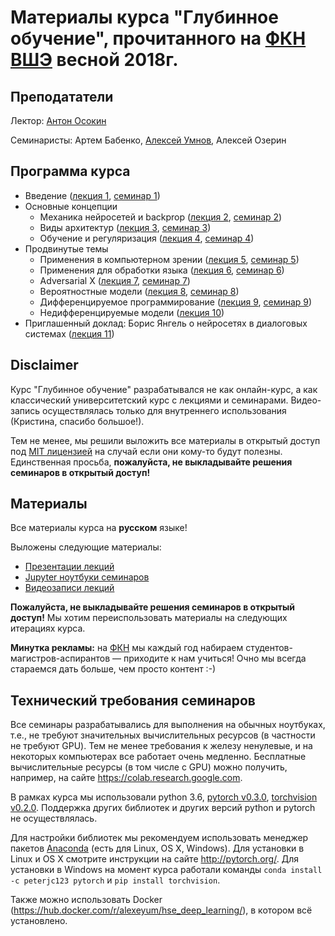 # Материалы курса "Глубинное обучение", прочитанного на [ФКН ВШЭ](https://cs.hse.ru/) весной 2018г.

## Преподататели
Лектор: [Антон Осокин ](https://aosokin.github.io/)

Семинаристы: Артем Бабенко, [Алексей Умнов](https://www.hse.ru/org/persons/141880775), Алексей Озерин

## Программа курса
* Введение ([лекция 1](lectures/DL18_lecture1_intro.pdf), [семинар 1](seminars/DL18_seminar1_intro/DL18_seminar1.ipynb))
* Основные концепции
  - Механика нейросетей и backprop ([лекция 2](lectures/DL18_lecture2_backprop.pdf), [семинар 2](seminars/DL18_seminar2_pytorch/DL18_seminar2.ipynb))
  - Виды архитектур ([лекция 3](lectures/DL18_lecture3_models.pdf), [семинар 3](seminars/DL18_seminar3_models/DL18_seminar3.ipynb))
  - Обучение и регуляризация ([лекция 4](lectures/DL18_lecture4_training.pdf), [семинар 4](seminars/DL18_seminar4_training/DL18_seminar4.ipynb))
* Продвинутые темы
  - Применения в компьютерном зрении ([лекция 5](lectures/DL18_lecture5_deepvision.pdf), [семинар 5](seminars/DL18_seminar5_deepvision/DL18_seminar5.ipynb))
  - Применения для обработки языка ([лекция 6](lectures/DL18_lecture6_deepnlp.pdf), [семинар 6](seminars/DL18_seminar6_deepnlp/DL18_seminar6.ipynb))
  - Adversarial X ([лекция 7](lectures/DL18_lecture7_adversarialX.pdf), [семинар 7](seminars/DL18_seminar7_adversarialX/DL18_seminar7.ipynb))
  - Вероятностные модели ([лекция 8](lectures/DL18_lecture8_probmodels.pdf), [семинар 8](seminars/DL18_seminar8_probmodels/DL18_seminar8.ipynb))
  - Дифференцируемое программирование ([лекция 9](lectures/DL18_lecture9_differentiableprogramming.pdf), [семинар 9](seminars/DL18_seminar9_differentiableprogramming/DL18_seminar9.ipynb))
  - Недифференцируемые модели ([лекция 10](lectures/DL18_lecture10_nondiffnets.pdf))
* Приглашенный доклад: Борис Янгель о нейросетях в диалоговых системах ([лекция 11](lectures/DL18_invitedTalk_dialogSystems.pdf))

## Disclaimer
Курс "Глубинное обучение" разрабатывался не как онлайн-курс, а как классический университетский курс с лекциями и семинарами.
Видео-запись осуществлялась только для внутреннего использования (Кристина, спасибо большое!).

Тем не менее, мы решили выложить все материалы в открытый доступ под [MIT лицензией](LICENSE) на случай если они кому-то будут полезны.
Единственная просьба, **пожалуйста, не выкладывайте решения семинаров в открытый доступ!** 
  
## Материалы
Все материалы курса на **русском** языке!

Выложены следующие материалы:
* [Презентации лекций](lectures)
* [Jupyter ноутбуки семинаров](seminars) 
* [Видеозаписи лекций](https://www.youtube.com/playlist?list=PLzY5g-rVmFayEkCcgO3_-it6HZwPZL3ld)

**Пожалуйста, не выкладывайте решения семинаров в открытый доступ!** Мы хотим переиспользовать материалы на следующих итерациях курса.

**Минутка рекламы:** на [ФКН](https://cs.hse.ru/) мы каждый год набираем студентов-магистров-аспирантов — приходите к нам учиться! Очно мы всегда стараемся дать больше, чем просто контент :-) 
 
## Технический требования семинаров
Все семинары разрабатывались для выполнения на обычных ноутбуках, т.е., не требуют значительных вычислительных ресурсов (в частности не требуют GPU). Тем не менее требования к железу ненулевые, и на некоторых компьютерах все работает очень медленно. Бесплатные вычислительные ресурсы (в том числе с GPU) можно получить, например, на сайте https://colab.research.google.com.

В рамках курса мы использовали python 3.6, [pytorch v0.3.0](https://github.com/pytorch/pytorch/releases/tag/v0.3.0), [torchvision v0.2.0](https://github.com/pytorch/vision/releases/tag/v0.2.0). Поддержка других библиотек и других версий python и pytorch не осуществлялась.
 
Для настройки библиотек мы рекомендуем использовать менеджер пакетов [Anaconda](https://www.anaconda.com/) (есть для Linux, OS X, Windows). Для установки в Linux и OS X смотрите инструкции на сайте http://pytorch.org/. 
Для установки в Windows на момент курса работали команды `conda install -c peterjc123 pytorch` и `pip install torchvision`.
 
Также можно использовать Docker (https://hub.docker.com/r/alexeyum/hse_deep_learning/), в котором всё установлено.

